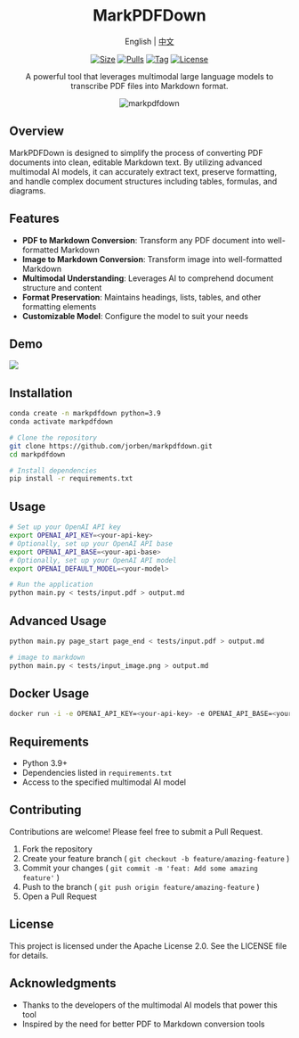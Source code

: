 <div align="center">

<h1>MarkPDFDown</h1>
<p align="center">English | <a href="./README_zh.md">中文</a> </p>

[![Size]][hub_url]
[![Pulls]][hub_url]
[![Tag]][tag_url]
[![License]][license_url]
<p>A powerful tool that leverages multimodal large language models to transcribe PDF files into Markdown format.</p>

![markpdfdown](https://raw.githubusercontent.com/jorben/markpdfdown/refs/heads/master/tests/markpdfdown.png)

</div>

## Overview

MarkPDFDown is designed to simplify the process of converting PDF documents into clean, editable Markdown text. By utilizing advanced multimodal AI models, it can accurately extract text, preserve formatting, and handle complex document structures including tables, formulas, and diagrams.

## Features

- **PDF to Markdown Conversion**: Transform any PDF document into well-formatted Markdown
- **Image to Markdown Conversion**: Transform image into well-formatted Markdown
- **Multimodal Understanding**: Leverages AI to comprehend document structure and content
- **Format Preservation**: Maintains headings, lists, tables, and other formatting elements
- **Customizable Model**: Configure the model to suit your needs

## Demo
![](https://raw.githubusercontent.com/jorben/markpdfdown/refs/heads/master/tests/demo.png)

## Installation

```bash
conda create -n markpdfdown python=3.9
conda activate markpdfdown

# Clone the repository
git clone https://github.com/jorben/markpdfdown.git
cd markpdfdown

# Install dependencies
pip install -r requirements.txt

```
## Usage
```bash
# Set up your OpenAI API key
export OPENAI_API_KEY=<your-api-key>
# Optionally, set up your OpenAI API base
export OPENAI_API_BASE=<your-api-base>
# Optionally, set up your OpenAI API model
export OPENAI_DEFAULT_MODEL=<your-model>

# Run the application
python main.py < tests/input.pdf > output.md
```
## Advanced Usage
```bash
python main.py page_start page_end < tests/input.pdf > output.md

# image to markdown
python main.py < tests/input_image.png > output.md
```

## Docker Usage
```bash
docker run -i -e OPENAI_API_KEY=<your-api-key> -e OPENAI_API_BASE=<your-api-base> -e OPENAI_DEFAULT_MODEL=<your-model> jorben/markpdfdown < tests/input.pdf > output.md
```

## Requirements
- Python 3.9+
- Dependencies listed in `requirements.txt`
- Access to the specified multimodal AI model

## Contributing
Contributions are welcome! Please feel free to submit a Pull Request.

1. Fork the repository
2. Create your feature branch ( `git checkout -b feature/amazing-feature` )
3. Commit your changes ( `git commit -m 'feat: Add some amazing feature'` )
4. Push to the branch ( `git push origin feature/amazing-feature` )
5. Open a Pull Request

## License
This project is licensed under the Apache License 2.0. See the LICENSE file for details.

## Acknowledgments
- Thanks to the developers of the multimodal AI models that power this tool
- Inspired by the need for better PDF to Markdown conversion tools

[hub_url]: https://hub.docker.com/r/jorbenzhu/markpdfdown/
[tag_url]: https://github.com/jorben/markpdfdown/releases
[license_url]: https://github.com/jorben/markpdfdown/blob/main/LICENSE

[Size]: https://img.shields.io/docker/image-size/jorbenzhu/markpdfdown/latest?color=066da5&label=size
[Pulls]: https://img.shields.io/docker/pulls/jorbenzhu/markpdfdown.svg?style=flat&label=pulls&logo=docker
[Tag]: https://img.shields.io/github/release/jorben/markpdfdown.svg
[License]: https://img.shields.io/github/license/jorben/markpdfdown
